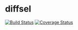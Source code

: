 # diffsel

[![Build Status](https://travis-ci.org/vlanore/diffsel.svg?branch=master)](https://travis-ci.org/vlanore/diffsel) [![Coverage Status](https://coveralls.io/repos/github/vlanore/diffsel/badge.svg?branch=master)](https://coveralls.io/github/vlanore/diffsel?branch=master)
